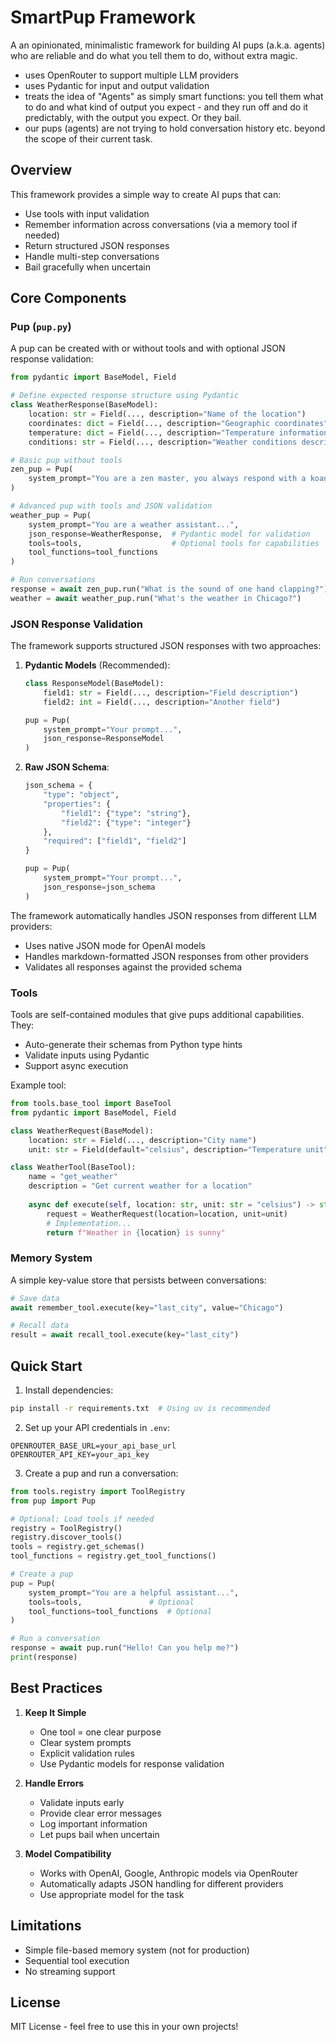 # SmartPup Framework

A an opinionated, minimalistic framework for building AI pups (a.k.a. agents) who are reliable and do what you tell them to do, without extra magic.

* uses OpenRouter to support multiple LLM providers
* uses Pydantic for input and output validation
* treats the idea of "Agents" as simply smart functions: you tell them what to do and what kind of output you expect - and they run off and do it predictably, with the output you expect. Or they bail.
* our pups (agents) are not trying to hold conversation history etc. beyond the scope of their current task.

## Overview

This framework provides a simple way to create AI pups that can:
- Use tools with input validation
- Remember information across conversations (via a memory tool if needed)
- Return structured JSON responses
- Handle multi-step conversations
- Bail gracefully when uncertain

## Core Components

### Pup (`pup.py`)

A pup can be created with or without tools and with optional JSON response validation:

```python
from pydantic import BaseModel, Field

# Define expected response structure using Pydantic
class WeatherResponse(BaseModel):
    location: str = Field(..., description="Name of the location")
    coordinates: dict = Field(..., description="Geographic coordinates")
    temperature: dict = Field(..., description="Temperature information")
    conditions: str = Field(..., description="Weather conditions description")

# Basic pup without tools
zen_pup = Pup(
    system_prompt="You are a zen master, you always respond with a koan and nothing else."
)

# Advanced pup with tools and JSON validation
weather_pup = Pup(
    system_prompt="You are a weather assistant...",
    json_response=WeatherResponse,  # Pydantic model for validation
    tools=tools,                    # Optional tools for capabilities
    tool_functions=tool_functions
)

# Run conversations
response = await zen_pup.run("What is the sound of one hand clapping?")
weather = await weather_pup.run("What's the weather in Chicago?")
```

### JSON Response Validation

The framework supports structured JSON responses with two approaches:

1. **Pydantic Models** (Recommended):
   ```python
   class ResponseModel(BaseModel):
       field1: str = Field(..., description="Field description")
       field2: int = Field(..., description="Another field")
   
   pup = Pup(
       system_prompt="Your prompt...",
       json_response=ResponseModel
   )
   ```

2. **Raw JSON Schema**:
   ```python
   json_schema = {
       "type": "object",
       "properties": {
           "field1": {"type": "string"},
           "field2": {"type": "integer"}
       },
       "required": ["field1", "field2"]
   }
   
   pup = Pup(
       system_prompt="Your prompt...",
       json_response=json_schema
   )
   ```

The framework automatically handles JSON responses from different LLM providers:
- Uses native JSON mode for OpenAI models
- Handles markdown-formatted JSON responses from other providers
- Validates all responses against the provided schema

### Tools

Tools are self-contained modules that give pups additional capabilities. They:
- Auto-generate their schemas from Python type hints
- Validate inputs using Pydantic
- Support async execution

Example tool:

```python
from tools.base_tool import BaseTool
from pydantic import BaseModel, Field

class WeatherRequest(BaseModel):
    location: str = Field(..., description="City name")
    unit: str = Field(default="celsius", description="Temperature unit")

class WeatherTool(BaseTool):
    name = "get_weather"
    description = "Get current weather for a location"
    
    async def execute(self, location: str, unit: str = "celsius") -> str:
        request = WeatherRequest(location=location, unit=unit)
        # Implementation...
        return f"Weather in {location} is sunny"
```

### Memory System

A simple key-value store that persists between conversations:

```python
# Save data
await remember_tool.execute(key="last_city", value="Chicago")

# Recall data
result = await recall_tool.execute(key="last_city")
```

## Quick Start

1. Install dependencies:
```bash
pip install -r requirements.txt  # Using uv is recommended
```

2. Set up your API credentials in `.env`:
```env
OPENROUTER_BASE_URL=your_api_base_url
OPENROUTER_API_KEY=your_api_key
```

3. Create a pup and run a conversation:
```python
from tools.registry import ToolRegistry
from pup import Pup

# Optional: Load tools if needed
registry = ToolRegistry()
registry.discover_tools()
tools = registry.get_schemas()
tool_functions = registry.get_tool_functions()

# Create a pup
pup = Pup(
    system_prompt="You are a helpful assistant...",
    tools=tools,               # Optional
    tool_functions=tool_functions  # Optional
)

# Run a conversation
response = await pup.run("Hello! Can you help me?")
print(response)
```

## Best Practices

1. **Keep It Simple**
   - One tool = one clear purpose
   - Clear system prompts
   - Explicit validation rules
   - Use Pydantic models for response validation

2. **Handle Errors**
   - Validate inputs early
   - Provide clear error messages
   - Log important information
   - Let pups bail when uncertain

3. **Model Compatibility**
   - Works with OpenAI, Google, Anthropic models via OpenRouter
   - Automatically adapts JSON handling for different providers
   - Use appropriate model for the task

## Limitations

- Simple file-based memory system (not for production)
- Sequential tool execution
- No streaming support

## License

MIT License - feel free to use this in your own projects!
